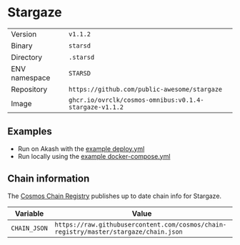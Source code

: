 # Stargaze

| | |
|---|---|
|Version|`v1.1.2`|
|Binary|`starsd`|
|Directory|`.starsd`|
|ENV namespace|`STARSD`|
|Repository|`https://github.com/public-awesome/stargaze`|
|Image|`ghcr.io/ovrclk/cosmos-omnibus:v0.1.4-stargaze-v1.1.2`|

## Examples

- Run on Akash with the [example deploy.yml](./deploy.yml)
- Run locally using the [example docker-compose.yml](./docker-compose.yml)

## Chain information

The [Cosmos Chain Registry](https://github.com/cosmos/chain-registry) publishes up to date chain info for Stargaze.

|Variable|Value|
|---|---|
|`CHAIN_JSON`|`https://raw.githubusercontent.com/cosmos/chain-registry/master/stargaze/chain.json`|
